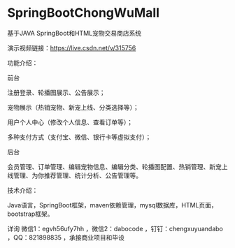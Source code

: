 # SpringBootChongWuMall
 基于JAVA SpringBoot和HTML宠物交易商店系统

演示视频链接：https://live.csdn.net/v/315756

功能介绍：

前台

注册登录、轮播图展示、公告展示；

宠物展示（热销宠物、新宠上线、分类选择等）；

用户个人中心（修改个人信息、查看订单等）；

多种支付方式（支付宝、微信、银行卡等虚拟支付）；

后台

会员管理、订单管理、编辑宠物信息、编辑分类、轮播图配置、热销管理、新宠上线管理、为你推荐管理、统计分析、公告管理等。

技术介绍：

Java语言，SpringBoot框架，maven依赖管理，mysql数据库，HTML页面，bootstrap框架。

详询 微信1：egvh56ufy7hh ，微信2：dabocode ，钉钉：chengxuyuandabo ，QQ：821898835 ，承接商业项目和毕设
